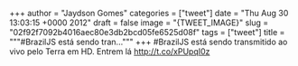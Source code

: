 
+++
author = "Jaydson Gomes"
categories = ["tweet"]
date = "Thu Aug 30 13:03:15 +0000 2012"
draft = false
image = "{TWEET_IMAGE}"
slug = "02f92f7092b4016aec80e3db2bcd05fe6525d08f"
tags = ["tweet"]
title = """#BrazilJS está sendo tran..."""
+++
#BrazilJS está sendo transmitido ao vivo pelo Terra em HD. Entrem lá http://t.co/xPUpqI0z
